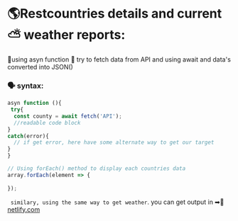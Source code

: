 # 🌎Restcountries details and current ⛅ weather reports:

🚀using asyn function 🔎 try to fetch data from API and using await and data's converted into JSON()
### 🗣 syntax:
```javascript
asyn function (){
 try{
  const county = await fetch('API');
  //readable code block
}
catch(error){
  // if get error, here have some alternate way to get our target
}
}
```

```javascript
// Using forEach() method to display each countries data 
array.forEach(element => {
  
});
``````
` similary, using the same way to get weather`. 
you can get output in ➡🔗 [netlify.com](https://restcountries-and-weather-reports.netlify.app/)
